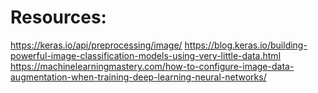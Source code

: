 # Resources:
https://keras.io/api/preprocessing/image/
https://blog.keras.io/building-powerful-image-classification-models-using-very-little-data.html
https://machinelearningmastery.com/how-to-configure-image-data-augmentation-when-training-deep-learning-neural-networks/
